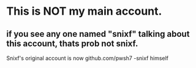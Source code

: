 # This is NOT my main account.
## if you see any one named "snixf" talking about this account, thats prob not snixf.
Snixf's original account is now github.com/pwsh7
-snixf himself

